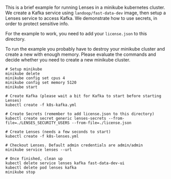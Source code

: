 This is a brief example for running Lenses in a minikube kubernetes cluster.  We
create a Kafka service using `landoop/fast-data-dev` image, then setup a Lenses
service to access Kafka. We demonstrate how to use secrets, in order to protect
sensitive info.

For the example to work, you need to add your `license.json` to this directory.

To run the example you probably have to destroy your minikube cluster and create
a new with enough memory. Please evaluate the commands and decide whether you need
to create a new minikube cluster.

    # Setup minikube
    minikube delete
    minikube config set cpus 4
    minikube config set memory 5120
    minikube start

    # Create Kafka (please wait a bit for Kafka to start before starting Lenses)
    kubectl create -f k8s-kafka.yml
    
    # Create Secrets (remember to add license.json to this directory)
    kubectl create secret generic lenses-secrets --from-file=./LENSES_SECURITY_USERS --from-file=./license.json
    
    # Create Lenses (needs a few seconds to start)
    kubectl create -f k8s-lenses.yml
    
    # Checkout Lenses. Default admin credentials are admin/admin
    minikube service lenses --url
    
    # Once finished, clean up
    kubectl delete service lenses kafka fast-data-dev-ui
    kubectl delete pod lenses kafka
    minikube stop

